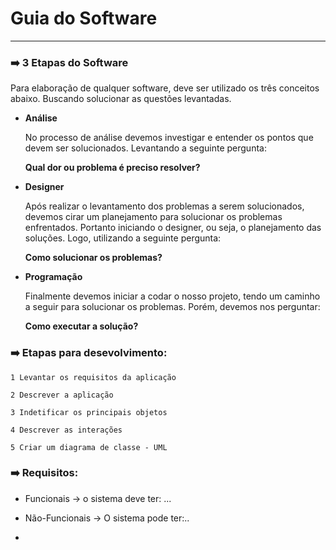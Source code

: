 # Guia do Software

___
### ➡️ 3 Etapas do Software

Para elaboração de qualquer software, deve ser utilizado os três conceitos abaixo. Buscando solucionar as questões levantadas.

- **Análise**
    
    No processo de análise devemos investigar e entender os pontos que devem ser solucionados. Levantando a seguinte pergunta: 
    
    **Qual dor ou problema é preciso resolver?**

- **Designer**
    
    Após realizar o levantamento dos problemas a serem solucionados, devemos cirar um  planejamento para solucionar os problemas enfrentados. Portanto iniciando o designer, ou seja, o planejamento das soluções. Logo, utilizando a seguinte pergunta:
        
    **Como solucionar os problemas?**
    
- **Programação**

    Finalmente devemos iniciar a codar o nosso projeto, tendo um caminho a seguir para solucionar os problemas. Porém, devemos nos perguntar:
    
    **Como executar a solução?** 


### ➡️ Etapas para desevolvimento:

    1 Levantar os requisitos da aplicação

    2 Descrever a aplicação

    3 Indetificar os principais objetos 

    4 Descrever as interações 

    5 Criar um diagrama de classe - UML


### ➡️ Requisitos:

- Funcionais -> o sistema deve ter: ...
- Não-Funcionais -> O sistema pode ter:..

- 

